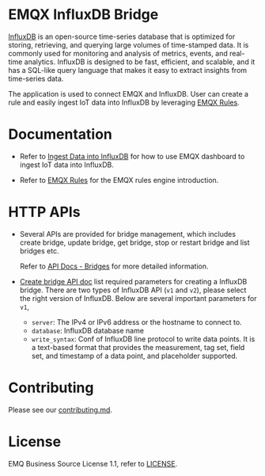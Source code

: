 # EMQX InfluxDB Bridge

[InfluxDB](https://github.com/influxdata/influxdb) is an open-source time-series
database that is optimized for storing, retrieving, and querying large volumes of
time-stamped data.
It is commonly used for monitoring and analysis of metrics, events, and real-time
analytics.
InfluxDB is designed to be fast, efficient, and scalable, and it has a SQL-like
query language that makes it easy to extract insights from time-series data.

The application is used to connect EMQX and InfluxDB. User can create a rule and
easily ingest IoT data into InfluxDB by leveraging
[EMQX Rules](https://docs.emqx.com/en/enterprise/v5.0/data-integration/rules.html).


# Documentation

- Refer to [Ingest Data into InfluxDB](https://docs.emqx.com/en/enterprise/v5.0/data-integration/data-bridge-influxdb.html)
  for how to use EMQX dashboard to ingest IoT data into InfluxDB.

- Refer to [EMQX Rules](https://docs.emqx.com/en/enterprise/v5.0/data-integration/rules.html)
  for the EMQX rules engine introduction.


# HTTP APIs

- Several APIs are provided for bridge management, which includes create bridge,
  update bridge, get bridge, stop or restart bridge and list bridges etc.

  Refer to [API Docs - Bridges](https://docs.emqx.com/en/enterprise/v5.0/admin/api-docs.html#tag/Bridges) for more detailed information.

- [Create bridge API doc](https://docs.emqx.com/en/enterprise/v5.0/admin/api-docs.html#tag/Bridges/paths/~1bridges/post)
  list required parameters for creating a InfluxDB bridge.
  There are two types of InfluxDB API (`v1` and `v2`), please select the right
  version of InfluxDB. Below are several important parameters for `v1`,
  - `server`: The IPv4 or IPv6 address or the hostname to connect to.
  - `database`: InfluxDB database name
  - `write_syntax`: Conf of InfluxDB line protocol to write data points. It is a text-based format that provides the measurement, tag set, field set, and timestamp of a data point, and placeholder supported.


# Contributing

Please see our [contributing.md](../../CONTRIBUTING.md).


# License

EMQ Business Source License 1.1, refer to [LICENSE](BSL.txt).

